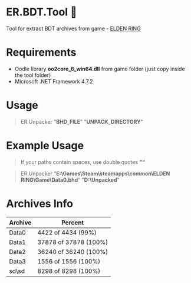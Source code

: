 # ER.BDT.Tool :see_no_evil:
Tool for extract BDT archives from game - [ELDEN RING](https://store.steampowered.com/app/1245620/ELDEN_RING)

# Requirements
* Oodle library **oo2core_6_win64.dll** from game folder (just copy inside the tool folder)
* Microsoft .NET Framework 4.7.2

# Usage
> ER.Unpacker "**BHD_FILE**" "**UNPACK_DIRECTORY**"

# Example Usage
> If your paths contain spaces, use double quotes **""**

> ER.Unpacker "**E:\Games\Steam\steamapps\common\ELDEN RING\Game\Data0.bhd**" "**D:\Unpacked**"

# Archives Info
| Archive   | Percent |
|---      |--- |
| Data0 | 4422 of 4434 (99%) |
| Data1 | 37878 of 37878 (100%) |
| Data2 | 36240 of 36240 (100%) |
| Data3 | 1556 of 1556 (100%) |
| sd\sd | 8298 of 8298 (100%) |